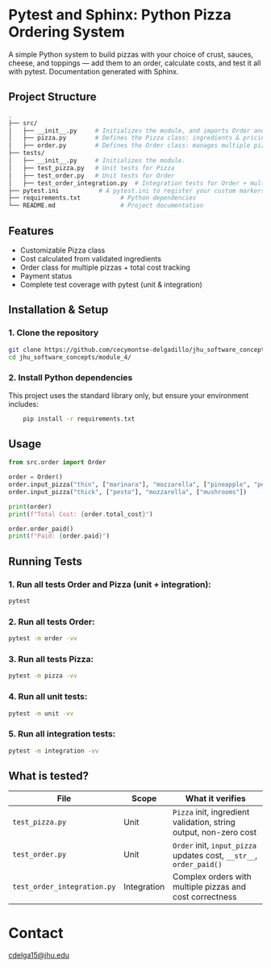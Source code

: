 # Pytest and Sphinx: Python Pizza Ordering System

A simple Python system to build pizzas with your choice of crust, sauces, cheese, and toppings — add them to an order, calculate costs, and test it all with pytest. Documentation generated with Sphinx. 

## Project Structure
```bash
.
├── src/
│   ├── __init__.py     # Initializes the module, and imports Order and Pizza
│   ├── pizza.py        # Defines the Pizza class: ingredients & pricing
│   ├── order.py        # Defines the Order class: manages multiple pizzas & payment status
├── tests/
│   ├── __init__.py     # Initializes the module.
│   ├── test_pizza.py   # Unit tests for Pizza
│   ├── test_order.py   # Unit tests for Order
│   ├── test_order_integration.py  # Integration tests for Order + multiple pizzas
├── pytest.ini           # A pytest.ini to register your custom markers
├── requirements.txt           # Python dependencies
└── README.md                  # Project documentation
```

## Features
- Customizable Pizza class
- Cost calculated from validated ingredients
- Order class for multiple pizzas + total cost tracking
- Payment status
- Complete test coverage with pytest (unit & integration)


##  Installation & Setup

### 1. Clone the repository
```bash
git clone https://github.com/cecymontse-delgadillo/jhu_software_concepts.git
cd jhu_software_concepts/module_4/
```
### 2. Install Python dependencies

This project uses the standard library only, but ensure your environment includes:
```bash
    pip install -r requirements.txt
```
## Usage

```python
from src.order import Order

order = Order()
order.input_pizza("thin", ["marinara"], "mozzarella", ["pineapple", "pepperoni"])
order.input_pizza("thick", ["pesto"], "mozzarella", ["mushrooms"])

print(order)
print(f"Total Cost: {order.total_cost}")

order.order_paid()
print(f"Paid: {order.paid}")

```

## Running Tests

### 1. Run all tests Order and Pizza (unit + integration):
```bash
pytest

```

### 2. Run all tests Order:
```bash
pytest -m order -vv

```

### 3. Run all tests Pizza:
```bash
pytest -m pizza -vv

```
### 4. Run all unit tests:
```bash
pytest -m unit -vv

```

### 5. Run all integration tests:
```bash
pytest -m integration -vv

```

## What is tested?
| File                        | Scope       | What it verifies                                                    |
| --------------------------- | ----------- | ------------------------------------------------------------------- |
| `test_pizza.py`             | Unit        | `Pizza` init, ingredient validation, string output, non-zero cost    |
| `test_order.py`             | Unit        | `Order` init, `input_pizza` updates cost, `__str__`, `order_paid()` |
| `test_order_integration.py` | Integration | Complex orders with multiple pizzas and cost correctness            |



# Contact
cdelga15@jhu.edu